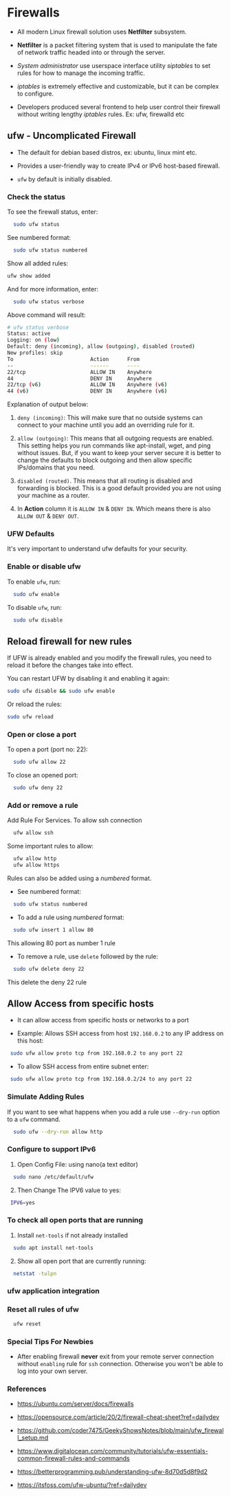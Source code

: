 # Firewalls

- All modern Linux firewall solution uses **Netfilter** subsystem.

- **Netfilter** is a packet filtering system that is used to
  manipulate the fate of network traffic headed into or through the server.

- _System administrator_ use userspace interface utility _siptables_ to set rules for how to manage the incoming traffic.

- _iptables_ is extremely effective and customizable, but it can be complex to configure.

- Developers produced several frontend to help user control their firewall without writing lengthy _iptables_ rules. Ex: ufw, firewalld etc

## ufw - Uncomplicated Firewall

- The default for debian based distros, ex: ubuntu, linux mint etc.

- Provides a user-friendly way to create IPv4 or IPv6 host-based firewall.

- `ufw` by default is initially disabled.

### Check the status

To see the firewall status, enter:

```bash
  sudo ufw status
```

See numbered format:

```bash
  sudo ufw status numbered
```

Show all added rules:

```bash
ufw show added
```

And for more information, enter:

```bash
  sudo ufw status verbose
```

Above command will result:

```bash
# ufw status verbose
Status: active
Logging: on (low)
Default: deny (incoming), allow (outgoing), disabled (routed)
New profiles: skip
To                         Action      From
--                         ------      ----
22/tcp                     ALLOW IN    Anywhere
44                         DENY IN     Anywhere
22/tcp (v6)                ALLOW IN    Anywhere (v6)
44 (v6)                    DENY IN     Anywhere (v6)
```

Explanation of output below:

1. `deny (incoming)`: This will make sure that no outside systems can connect to your machine until you add an overriding rule for it.

2. `allow (outgoing)`: This means that all outgoing requests are enabled. This setting helps you run commands like apt-install, wget, and ping without issues. But, if you want to keep your server secure it is better to change the defaults to block outgoing and then allow specific IPs/domains that you need.

3. `disabled (routed)`. This means that all routing is disabled and forwarding is blocked. This is a good default provided you are not using your machine as a router.

4. In **Action** column it is `ALLOW IN` & `DENY IN`. Which means there is also `ALLOW OUT` & `DENY OUT`.

### UFW Defaults

It's very important to understand ufw defaults for your security.

### Enable or disable ufw

To enable `ufw`, run:

```bash
  sudo ufw enable
```

To disable `ufw`, run:

```bash
  sudo ufw disable
```

## Reload firewall for new rules

If UFW is already enabled and you modify the firewall rules, you need to reload it before the changes take into effect.

You can restart UFW by disabling it and enabling it again:

```bash
sudo ufw disable && sudo ufw enable
```

Or reload the rules:

```bash
sudo ufw reload
```

### Open or close a port

To open a port (port no: 22):

```bash
  sudo ufw allow 22
```

To close an opened port:

```bash
  sudo ufw deny 22
```

### Add or remove a rule

Add Rule For Services. To allow ssh connection

```bash
  ufw allow ssh
```

Some important rules to allow:

```bash
  ufw allow http
  ufw allow https
```

Rules can also be added using a _numbered_ format.

- See numbered format:

```bash
  sudo ufw status numbered
```

- To add a rule using _numbered_ format:

```bash
  sudo ufw insert 1 allow 80
```

This allowing 80 port as number 1 rule

- To remove a rule, use `delete` followed by the rule:

```bash
  sudo ufw delete deny 22
```

This delete the deny 22 rule

## Allow Access from specific hosts

- It can allow access from specific hosts or networks to a port

- Example: Allows SSH access from host `192.168.0.2` to any IP address on this host:

```bash
 sudo ufw allow proto tcp from 192.168.0.2 to any port 22
```

- To allow SSH access from entire subnet enter:

```bash
 sudo ufw allow proto tcp from 192.168.0.2/24 to any port 22
```

### Simulate Adding Rules

If you want to see what happens when you add a rule use `--dry-run` option to a `ufw` command.

```bash
  sudo ufw --dry-run allow http
```

### Configure to support IPv6

1. Open Config File: using nano(a text editor)

```bash
  sudo nano /etc/default/ufw
```

2. Then Change The IPV6 value to yes:

```bash
 IPV6=yes
```

### To check all open ports that are running

1. Install `net-tools` if not already installed

```bash
  sudo apt install net-tools
```

2. Show all open port that are currently running:

```bash
  netstat -tulpn
```

### ufw application integration

### Reset all rules of ufw

```bash
  ufw reset
```

### Special Tips For Newbies

- After enabling firewall **never** exit from your remote server connection without `enabling` rule for `ssh` connection. Otherwise you won't be able to log into your own server.

### References

- https://ubuntu.com/server/docs/firewalls

- https://opensource.com/article/20/2/firewall-cheat-sheet?ref=dailydev

- https://github.com/coder7475/GeekyShowsNotes/blob/main/ufw_firewall_setup.md

- https://www.digitalocean.com/community/tutorials/ufw-essentials-common-firewall-rules-and-commands

- https://betterprogramming.pub/understanding-ufw-8d70d5d8f9d2

- https://itsfoss.com/ufw-ubuntu/?ref=dailydev
